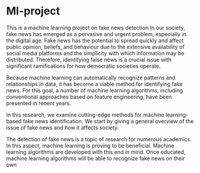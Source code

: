 # Ml-project
This is a machine learning project on fake news detection 
In our society, fake news has emerged as a pervasive and urgent problem, especially in the digital age. Fake news has the potential to spread quickly and affect public opinion, beliefs, and behaviour due to the extensive availability of social media platforms and the simplicity with which information may be distributed. Therefore, identifying false news is a crucial issue with significant ramifications for how democratic societies operate.

Because machine learning can automatically recognize patterns and relationships in data, it has become a viable method for identifying fake news. For this goal, a number of machine learning algorithms, including conventional approaches based on feature engineering, have been presented in recent years. 

In this research, we examine cutting-edge methods for machine learning-based fake news identification. We start by giving a general overview of the issue of fake news and how it affects society.

The detection of fake news is a topic of research for numerous academics. In this aspect, machine learning is proving to be beneficial. Machine learning algorithms are developed with this end in mind.
Once educated, machine learning algorithms will be able to recognize fake news on their own
